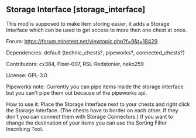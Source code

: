 ## Storage Interface [storage_interface] 

This mod is supposed to make item storing easier, it adds a Storage Interface which can be used to get access to more then one chest at once.

Forum: https://forum.minetest.net/viewtopic.php?f=9&t=18429

Dependencies: default (technic_chests?, pipeworks?, connected_chests?)

Contributors: cx384, Fixer-007, RSL-Redstonier, neko259

License: GPL-3.0 

Pipeworks note: Currently you can pipe items inside the storage interface but you can't pipe them out because of the pipeworks api.

How to use it: Place the Storage Interface next to your chests and right click the Storage Interface.  (The chests have to border on each other. If they don't you can connect them with Storage Connectors.)
If you want to change the destination of your items you can use the Sorting Filter Inscribing Tool.
